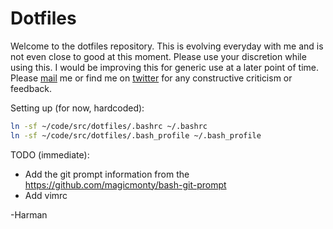 # Dotfiles

Welcome to the dotfiles repository. This is evolving everyday with me and is not even close to good at this moment. Please use your discretion while using this. I would be improving this for generic use at a later point of time. Please [mail](mailto:hrmnjt@hrmn.in) me or find me on [twitter](https://twitter.com/hrmnjts) for any constructive criticism or feedback.


Setting up (for now, hardcoded):

```bash
ln -sf ~/code/src/dotfiles/.bashrc ~/.bashrc
ln -sf ~/code/src/dotfiles/.bash_profile ~/.bash_profile
```

TODO (immediate):

* Add the git prompt information from the https://github.com/magicmonty/bash-git-prompt
* Add vimrc

-Harman
